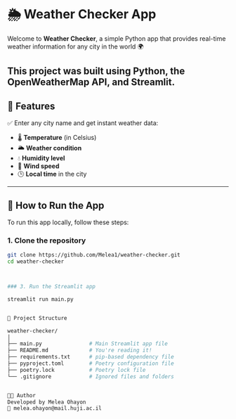 # 🌦️ Weather Checker App

Welcome to **Weather Checker**, a simple Python app that provides real-time weather information for any city in the world 🌍

This project was built using Python, the OpenWeatherMap API, and Streamlit. 
---

## 🔧 Features

✅ Enter any city name and get instant weather data:
- 🌡️ **Temperature** (in Celsius)  
- 🌥️ **Weather condition**  
- 💧 **Humidity level**  
- 💨 **Wind speed**  
- 🕒 **Local time** in the city  

---

## 🚀 How to Run the App

To run this app locally, follow these steps:

### 1. Clone the repository

```bash
git clone https://github.com/Melea1/weather-checker.git
cd weather-checker



### 3. Run the Streamlit app

streamlit run main.py


📁 Project Structure

weather-checker/
│
├── main.py               # Main Streamlit app file
├── README.md             # You're reading it!
├── requirements.txt      # pip-based dependency file
├── pyproject.toml        # Poetry configuration file
├── poetry.lock           # Poetry lock file
└── .gitignore            # Ignored files and folders


👩‍💻 Author
Developed by Melea Ohayon
📧 melea.ohayon@mail.huji.ac.il

